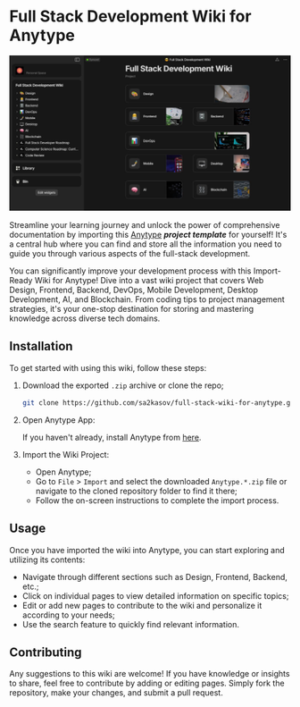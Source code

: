 # Full Stack Development Wiki for Anytype

![Screenshot of the Project](https://github.com/sa2kasov/full-stack-wiki-for-anytype/blob/master/screenshot.jpg?raw=true)

Streamline your learning journey and unlock the power of comprehensive documentation by importing this [Anytype](https://anytype.io) ***project template*** for yourself! It's a central hub where you can find and store all the information you need to guide you through various aspects of the full-stack development.

You can significantly improve your development process with this Import-Ready Wiki for Anytype! Dive into a vast wiki project that covers Web Design, Frontend, Backend, DevOps, Mobile Development, Desktop Development, AI, and Blockchain. From coding tips to project management strategies, it's your one-stop destination for storing and mastering knowledge across diverse tech domains.

## Installation

To get started with using this wiki, follow these steps:

1. Download the exported `.zip` archive or clone the repo;

	```bash
	git clone https://github.com/sa2kasov/full-stack-wiki-for-anytype.git
	```
2. Open Anytype App:

	If you haven't already, install Anytype from [here](https://anytype.io).

3. Import the Wiki Project:
   * Open Anytype;
   * Go to `File` > `Import` and select the downloaded `Anytype.*.zip` file or navigate to the cloned repository folder to find it there;
   * Follow the on-screen instructions to complete the import process.

## Usage

Once you have imported the wiki into Anytype, you can start exploring and utilizing its contents:

* Navigate through different sections such as Design, Frontend, Backend, etc.;
* Click on individual pages to view detailed information on specific topics;
* Edit or add new pages to contribute to the wiki and personalize it according to your needs;
* Use the search feature to quickly find relevant information.

## Contributing

Any suggestions to this wiki are welcome! If you have knowledge or insights to share, feel free to contribute by adding or editing pages. Simply fork the repository, make your changes, and submit a pull request.